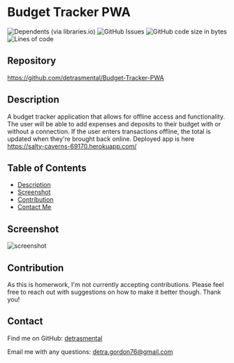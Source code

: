# Budget Tracker PWA
![Dependents (via libraries.io)](https://img.shields.io/librariesio/dependents/npm/inquirer)
![GitHub Issues](https://img.shields.io/github/issues-raw/detrasmental/Budget-Tracker-PWA)
![GitHub code size in bytes](https://img.shields.io/github/languages/code-size/detrasmental/Budget-Tracker-PWA)
![Lines of code](https://img.shields.io/tokei/lines/github/detrasmental/Budget-Tracker-PWA)


## Repository
https://github.com/detrasmental/Budget-Tracker-PWA

## Description
A budget tracker application that allows for offline access and functionality. The user will be able to add expenses and deposits to their budget with or without a connection. If the user enters transactions offline, the total is updated when they're brought back online. Deployed app is here https://salty-caverns-69170.herokuapp.com/

## Table of Contents
- [Description](#Description)
- [Screenshot](#Screenshot)
- [Contribution](#contributes)
- [Contact Me](#Contact)

## Screenshot
![screenshot](https://user-images.githubusercontent.com/85942489/149627320-f24e2f09-93bb-4d38-a8cb-e953c1778d42.JPG)


## Contribution
As this is homerwork, I'm not currently accepting contributions. Please feel free to reach out with suggestions on how to make it better though. Thank you!

## Contact
Find me on GitHub: [detrasmental](https://github.com/detrasmental)

Email me with any questions: detra.gordon76@gmail.com

